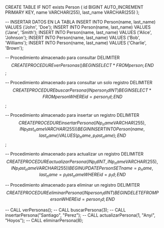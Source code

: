 CREATE TABLE IF NOT exists Person (
id BIGINT AUTO_INCREMENT PRIMARY KEY,
name VARCHAR(255),
last_name VARCHAR(255)
);

-- INSERTAR DATOS EN LA TABLA
INSERT INTO Person(name, last_name) VALUES ('John', 'Doe');
INSERT INTO Person(name, last_name) VALUES ('Jane', 'Smith');
INSERT INTO Person(name, last_name) VALUES ('Alice', 'Johnson');
INSERT INTO Person(name, last_name) VALUES ('Bob', 'Williams');
INSERT INTO Person(name, last_name) VALUES ('Charlie', 'Brown');

-- Procedimiento almacenado para consultar
DELIMITER $$
CREATE PROCEDURE verPersonas()
BEGIN
SELECT * FROM person;
END$$;

-- Procedimiento almacenado para consultar un solo registro
DELIMITER $$
CREATE PROCEDURE buscarPersona(IN person_id INT)
BEGIN
SELECT * FROM person WHERE id = person_id;
END$$;

-- Procedimiento almacenado para insertar un registro
DELIMITER $$
CREATE PROCEDURE insertarPersona(IN p_name VARCHAR(255), IN p_last_name VARCHAR(255))
BEGIN
INSERT INTO Person (name, last_name) VALUES (p_name, p_last_name);
END$$;

-- Procedimiento almacenado para actualizar un registro
DELIMITER $$
CREATE PROCEDURE actualizarPersona(IN p_id INT, IN p_name VARCHAR(255), IN p_last_name VARCHAR(255))
BEGIN
UPDATE Person SET name = p_name, last_name = p_last_name WHERE id = p_id;
END$$

-- Procedimiento almacenado para eliminar un registro
DELIMITER $$
CREATE PROCEDURE eliminarPersona(IN person_id INT)
BEGIN
DELETE FROM Person WHERE id = person_id;
END$$

-- CALL verPersonas();
-- CALL buscarPersona(3);
-- CALL insertarPersona("Santiago", "Perez");
-- CALL actualizarPersona(1, "Anyi", "Hoyos");
-- CALL eliminarPersona(8);
